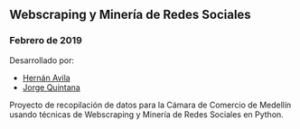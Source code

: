 ## Webscraping y Minería de Redes Sociales
### Febrero de 2019

Desarrollado por:

 * [Hernán Avila](hernan.avila@datalytics.com)
 * [Jorge Quintana](jorge.quintana@datalytics.com) 

Proyecto de recopilación de datos para la Cámara de Comercio de Medellín usando técnicas de Webscraping y Minería de Redes Sociales en Python. 
